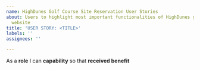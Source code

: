```yaml
---
name: HighDunes Golf Course Site Reservation User Stories
about: Users to highlight most important functionalities of HighDunes golf booking's
  website
title: 'USER STORY: <TITLE>'
labels: ''
assignees: ''

---
```


As a **role** I can **capability** so that **received benefit**
